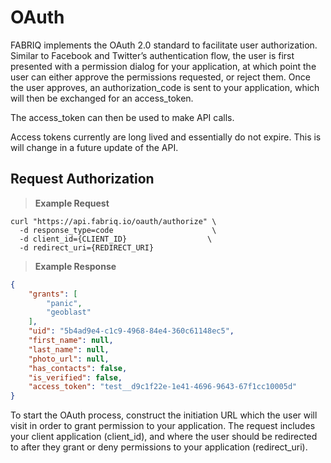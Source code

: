 # OAuth

FABRIQ implements the OAuth 2.0 standard to facilitate user authorization. Similar to Facebook and Twitter’s
authentication flow, the user is first presented with a permission dialog for your application, at which point
the user can either approve the permissions requested, or reject them. Once the user approves, an
authorization_code is sent to your application, which will then be exchanged for an access_token.

The access_token can then be used to make API calls.  

Access tokens currently are long lived and essentially do not expire.  This is will change in a future update of the API.  


## Request Authorization

> **Example Request**

```shell
curl "https://api.fabriq.io/oauth/authorize" \
  -d response_type=code                      \
  -d client_id={CLIENT_ID}                  \
  -d redirect_uri={REDIRECT_URI}
```


> **Example Response**

```json
{
    "grants": [
        "panic",
        "geoblast"
    ],
    "uid": "5b4ad9e4-c1c9-4968-84e4-360c61148ec5",
    "first_name": null,
    "last_name": null,
    "photo_url": null,
    "has_contacts": false,
    "is_verified": false,
    "access_token": "test__d9c1f22e-1e41-4696-9643-67f1cc10005d"
}
```

To start the OAuth process, construct the initiation URL which the user will visit in order to grant permission to
your application. The request includes your client application (client_id), and where the user should be redirected to
after they grant or deny permissions to your application (redirect_uri).
